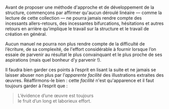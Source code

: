 <!-- Page: #325 L'illustion des méthodes -->

Avant de proposer une méthode d'approche et de développement de la structure, commençons par affirmer qu'aucun déroulé linéaire — comme la lecture de cette collection — ne pourra jamais rendre compte des incessants allers-retours, des incessantes bifurcations, hésitations et autres retours en arrière qu'implique le travail sur la structure et le travail de création en général.

Aucun manuel ne pourra non plus rendre compte de la difficulté de l’écriture, de sa complexité, de l'effort considérable à fournir lorsque l’on essaie de parvenir au résultat le plus convainquant et le plus proche de ses aspirations (mais quel bonheur d'y parvenir !).

Il faudra bien garder ces points à l’esprit en lisant la suite et ne jamais se laisser abuser non plus par l’*apparente facilité* des illustrations extraites des œuvres. Réaffirmons-le bien : cette *facilité* n'est qu'apparence et il faut toujours garder à l’esprit que :

> L’évidence d’une œuvre est toujours<br>le fruit d’un long et laborieux effort.
